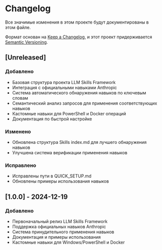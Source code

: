 # Changelog

Все значимые изменения в этом проекте будут документированы в этом файле.

Формат основан на [Keep a Changelog](https://keepachangelog.com/ru/1.0.0/),
и этот проект придерживается [Semantic Versioning](https://semver.org/lang/ru/).

## [Unreleased]

### Добавлено
- Базовая структура проекта LLM Skills Framework
- Интеграция с официальными навыками Anthropic
- Система автоматического обнаружения навыков по ключевым словам
- Семантический анализ запросов для применения соответствующих навыков
- Кастомные навыки для PowerShell и Docker операций
- Документация по быстрой настройке

### Изменено
- Обновлена структура Skills index.md для лучшего обнаружения навыков
- Улучшена система верификации применения навыков

### Исправлено
- Исправлены пути в QUICK_SETUP.md
- Обновлены примеры использования навыков

## [1.0.0] - 2024-12-19

### Добавлено
- Первоначальный релиз LLM Skills Framework
- Поддержка официальных навыков Anthropic
- Система принудительного применения навыков
- Документация и примеры использования
- Кастомные навыки для Windows/PowerShell и Docker
